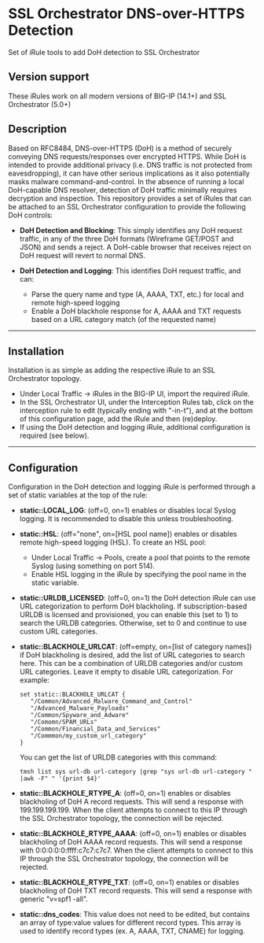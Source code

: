 # SSL Orchestrator DNS-over-HTTPS Detection
Set of iRule tools to add DoH detection to SSL Orchestrator

## Version support
These iRules work on all modern versions of BIG-IP (14.1+) and SSL Orchestrator (5.0+)

## Description
Based on RFC8484, DNS-over-HTTPS (DoH) is a method of securely conveying DNS requests/responses over encrypted HTTPS. While DoH is intended to provide additional privacy (i.e. DNS traffic is not protected from eavesdropping), it can have other serious implications as it also potentially masks malware command-and-control. In the absence of running a local DoH-capable DNS resolver, detection of DoH traffic minimally requires decryption and inspection. This repository provides a set of iRules that can be attached to an SSL Orchestrator configuration to provide the following DoH controls:

- **DoH Detection and Blocking**: This simply identifies any DoH request traffic, in any of the three DoH formats (Wireframe GET/POST and JSON) and sends a reject. A DoH-cable browser that receives reject on DoH request will revert to normal DNS.

- **DoH Detection and Logging**: This identifies DoH request traffic, and can:
  - Parse the query name and type (A, AAAA, TXT, etc.) for local and remote high-speed logging
  - Enable a DoH blackhole response for A, AAAA and TXT requests based on a URL category match (of the requested name)

------------------------------

## Installation
Installation is as simple as adding the respective iRule to an SSL Orchestrator topology. 

  - Under Local Traffic -> iRules in the BIG-IP UI, import the required iRule.
  - In the SSL Orchestrator UI, under the Interception Rules tab, click on the interception rule to edit (typically ending with "-in-t"), and at the bottom of this configuration page, add the iRule and then (re)deploy.
  - If using the DoH detection and logging iRule, additional configuration is required (see below).

------------------------------

## Configuration
Configuration in the DoH detection and logging iRule is performed through a set of static variables at the top of the rule:

  - **static::LOCAL_LOG**: (off=0, on=1) enables or disables local Syslog logging. It is recommended to disable this unless troubleshooting.

  - **static::HSL**: (off="none", on=[HSL pool name]) enables or disables remote high-speed logging (HSL). To create an HSL pool:
    - Under Local Traffic -> Pools, create a pool that points to the remote Syslog (using something on port 514).
    - Enable HSL logging in the iRule by specifying the pool name in the static variable.

  - **static::URLDB_LICENSED**: (off=0, on=1) the DoH detection iRule can use URL categorization to perform DoH blackholing. If subscription-based URLDB is licensed and provisioned, you can enable this (set to 1) to search the URLDB categories. Otherwise, set to 0 and continue to use custom URL categories.

  - **static::BLACKHOLE_URLCAT**: (off=empty, on=[list of category names]) if DoH blackholing is desired, add the list of URL categories to search here. This can be a combination of URLDB categories and/or custom URL categories. Leave it empty to disable URL categorization. For example:
  
      ```
      set static::BLACKHOLE_URLCAT {
         "/Common/Advanced_Malware_Command_and_Control"
         "/Advanced_Malware_Payloads"
         "/Common/Spyware_and_Adware"
         "/Comomn/SPAM_URLs"
         "/Common/Financial_Data_and_Services"
         "/Commmon/my_custom_url_category"
      }
      ```
      
      You can get the list of URLDB categories with this command:
      
      `tmsh list sys url-db url-category |grep "sys url-db url-category " |awk -F" " '{print $4}'`
  
  - **static::BLACKHOLE_RTYPE_A**: (off=0, on=1) enables or disables blackholing of DoH A record requests. This will send a response with 199.199.199.199. When the client attempts to connect to this IP through the SSL Orchestrator topology, the connection will be rejected.
  
  - **static::BLACKHOLE_RTYPE_AAAA**: (off=0, on=1) enables or disables blackholing of DoH AAAA record requests. This will send a response with 0:0:0:0:0:ffff:c7c7:c7c7. When the client attempts to connect to this IP through the SSL Orchestrator topology, the connection will be rejected.
  
  - **static::BLACKHOLE_RTYPE_TXT**: (off=0, on=1) enables or disables blackholing of DoH TXT record requests. This will send a response with generic "v=spf1 -all".
  
  - **static::dns_codes**: This value does not need to be edited, but contains an array of type:value values for different record types. This array is used to identify record types (ex. A, AAAA, TXT, CNAME) for logging.
